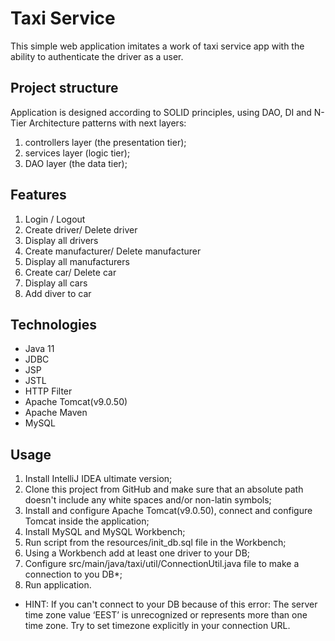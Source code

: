 ﻿Taxi Service
====
This simple web application imitates a work of taxi service app with the ability to authenticate the driver as a user.

Project structure
-----------
Application is designed according to SOLID principles, using DAO, DI and N-Tier Architecture patterns with next layers:
1. controllers layer (the presentation tier);
2. services layer (logic tier);
3. DAO layer (the data tier);

Features
-----------
1. Login / Logout
2. Create driver/ Delete driver
3. Display all drivers
4. Create manufacturer/ Delete manufacturer
5. Display all manufacturers
6. Create car/ Delete car
7. Display all cars
8. Add diver to car

Technologies
-----------
* Java 11
* JDBC
* JSP
* JSTL
* HTTP Filter
* Apache Tomcat(v9.0.50)
* Apache Maven
* MySQL


Usage
-----------
1. Install IntelliJ IDEA ultimate version;
2. Clone this project from GitHub and make sure that an absolute path doesn't include any white spaces and/or non-latin
   symbols;
3. Install and configure Apache Tomcat(v9.0.50), connect and configure Tomcat inside the application;
4. Install MySQL and MySQL Workbench;
5. Run script from the resources/init_db.sql file in the Workbench;
6. Using a Workbench add at least one driver to your DB;
7. Configure src/main/java/taxi/util/ConnectionUtil.java file to make a connection to you DB*;
8. Run application.

*  HINT: If you can't connect to your DB because of this error:
   The server time zone value ‘EEST’ is unrecognized or represents more than one time zone.
   Try to set timezone explicitly in your connection URL.
